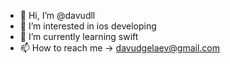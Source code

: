 - 👋 Hi, I’m @davudll
- 👀 I’m interested in ios developing
- 🌱 I’m currently learning swift
- 📫 How to reach me  -> davudgelaev@gmail.com

<!---
davudll/davudll is a ✨ special ✨ repository because its `README.md` (this file) appears on your GitHub profile.
You can click the Preview link to take a look at your changes.
--->
